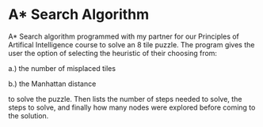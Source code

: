 # A* Search Algorithm
 A* Search algorithm programmed with my partner for our Principles of Artifical Intelligence course to solve an 8 tile puzzle. The program gives the user the option of selecting the heuristic of their choosing from:
 
  a.) the number of misplaced tiles
  
  b.) the Manhattan distance
  
  to solve the puzzle. Then lists the number of steps needed to solve, the steps to solve, and finally how many nodes were explored before coming to the solution.
